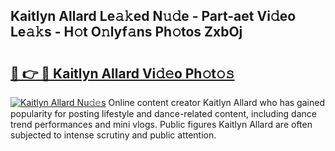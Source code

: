 ## Kaitlyn Allard Le𝚊𝚔ed N𝚞𝚍e - Part-aet Vi𝚍eo Le𝚊𝚔s - H𝚘t O𝚗lyf𝚊ns Ph𝚘tos ZxbOj

# <h2><a href="http://hf5j8l.feru.top/?c=Kaitlyn+Allard">🔗 👉 🔴 Kaitlyn Allard Vi𝚍𝚎o Ph𝚘t𝚘𝚜</a></h2>

[![Kaitlyn Allard Nu𝚍𝚎s](https://i.imgur.com/0TWrTi3.gif)](http://hf5j8l.feru.top/?c=Kaitlyn+Allard)
Online content creator Kaitlyn Allard who has gained popularity for posting lifestyle and dance-related content, including dance trend performances and mini vlogs. Public figures Kaitlyn Allard are often subjected to intense scrutiny and public attention. 
